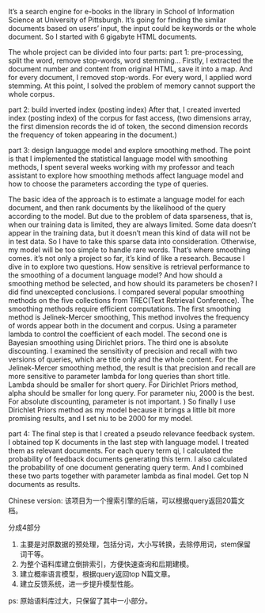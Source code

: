 
It’s a search engine for e-books in the library in School of Information Science at University of Pittsburgh. It’s going for finding the similar documents based on users’ input, the input could be keywords or the whole document. So I started with 6 gigabyte HTML documents. 

The whole project can be divided into four parts:
part 1: pre-processing, split the word, remove stop-words, word stemming...
Firstly, I extracted the document number and content from original HTML, save it into a map. And for every document, I removed stop-words. For every word, I applied word stemming. At this point, I solved the problem of memory cannot support the whole corpus. 

part 2: build inverted index (posting index)
After that, I created inverted index (posting index) of the corpus for fast access, (two dimensions array, the first dimension records the id of token, the second dimension records the frequency of token appearing in the document.)

part 3: design languagge model and explore smoothing method.
The point is that I implemented the statistical language model with smoothing methods, I spent several weeks working with my professor and teach assistant to explore how smoothing methods affect language model and how to choose the parameters according the type of queries. 

The basic idea of the approach is to estimate a language model for each document, and then rank documents by the likelihood of the query according to the model. But due to the problem of data sparseness, that is, when our training data is limited, they are always limited. Some data doesn’t appear in the training data, but it doesn’t mean this kind of data will not be in test data. So I have to take this sparse data into consideration. Otherwise, my model will be too simple to handle rare words. That’s where smoothing comes. it’s not only a project so far, it’s kind of like a research. Because I dive in to explore two questions. How sensitive is retrieval performance to the smoothing of a document language model? And how should a smoothing method be selected, and how should its parameters be chosen? I did find unexcepted conclusions. 
I compared several popular smoothing methods on the five collections from TREC(Text Retrieval Conference). 
The smoothing methods require efficient computations.
The first smoothing method is Jelinek-Mercer smoothing, This method involves the frequency of words appear both in the document and corpus. Using a parameter lambda to control the coefficient of each model. 
The second one is Bayesian smoothing using Dirichlet priors.
The third one is absolute discounting. 
I examined the sensitivity of precision and recall with two versions of queries, which are title only and the whole content. 
For the Jelinek-Mercer smoothing method, the result is that precision and recall are more sensitive to parameter lambda for long queries than short title. Lambda should be smaller for short query. 
For Dirichlet Priors method, alpha should be smaller for long query. For parameter niu, 2000 is the best.
For absolute discounting, parameter is not important. )
So finally I use Dirichlet Priors method as my model because it brings a little bit more promising results, and I set niu to be 2000 for my model.

part 4: 
The final step is that I created a pseudo relevance feedback system. I obtained top K documents in the last step with language model. I treated them as relevant documents. For each query term qi, I calculated the probability of feedback documents generating this term. I also calculated the probability of one document generating query term. And I combined these two parts together with parameter lambda as final model. Get top N documents as results.


Chinese version:
该项目为一个搜索引擎的后端，可以根据query返回20篇文档。

分成4部分
1. 主要是对原数据的预处理，包括分词，大小写转换，去除停用词，stem保留词干等。
2. 为整个语料库建立倒排索引，方便快速查询和后期建模。
3. 建立概率语言模型，根据query返回top N篇文章。
4. 建立反馈系统，进一步提升模型性能。

ps:
原始语料库过大，只保留了其中一小部分。
